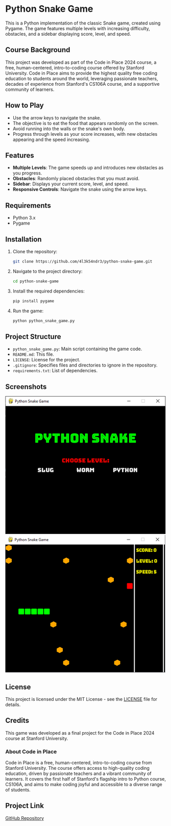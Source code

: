 # Python Snake Game

This is a Python implementation of the classic Snake game, created using Pygame. The game features multiple levels with increasing difficulty, obstacles, and a sidebar displaying score, level, and speed.

## Course Background
This project was developed as part of the Code in Place 2024 course, a free, human-centered, intro-to-coding course offered by Stanford University. Code in Place aims to provide the highest quality free coding education to students around the world, leveraging passionate teachers, decades of experience from Stanford's CS106A course, and a supportive community of learners.

## How to Play
- Use the arrow keys to navigate the snake.
- The objective is to eat the food that appears randomly on the screen.
- Avoid running into the walls or the snake's own body.
- Progress through levels as your score increases, with new obstacles appearing and the speed increasing.

## Features
- **Multiple Levels**: The game speeds up and introduces new obstacles as you progress.
- **Obstacles**: Randomly placed obstacles that you must avoid.
- **Sidebar**: Displays your current score, level, and speed.
- **Responsive Controls**: Navigate the snake using the arrow keys.

## Requirements
- Python 3.x
- Pygame

## Installation
1. Clone the repository:
    ```bash
    git clone https://github.com/4l3k54ndr3/python-snake-game.git
    ```
2. Navigate to the project directory:
    ```bash
    cd python-snake-game
    ```
3. Install the required dependencies:
    ```bash
    pip install pygame
    ```
4. Run the game:
    ```bash
    python python_snake_game.py
    ```

## Project Structure
- `python_snake_game.py`: Main script containing the game code.
- `README.md`: This file.
- `LICENSE`: License for the project.
- `.gitignore`: Specifies files and directories to ignore in the repository.
- `requirements.txt`: List of dependencies.

## Screenshots
![Game Start Screen](images/screenshot1.png)
![In-Game](images/screenshot2.png)

## License
This project is licensed under the MIT License - see the [LICENSE](LICENSE) file for details.

## Credits
This game was developed as a final project for the Code in Place 2024 course at Stanford University.

### About Code in Place
Code in Place is a free, human-centered, intro-to-coding course from Stanford University. The course offers access to high-quality coding education, driven by passionate teachers and a vibrant community of learners. It covers the first half of Stanford's flagship intro to Python course, CS106A, and aims to make coding joyful and accessible to a diverse range of students.

## Project Link
[GitHub Repository](https://github.com/4l3k54ndr3/python-snake-game)
